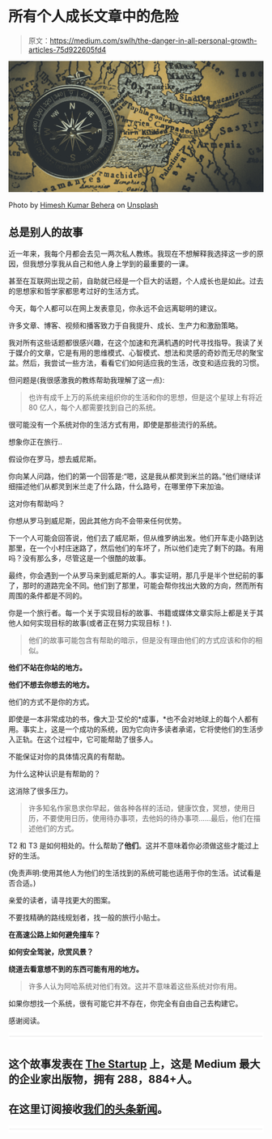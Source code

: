 # 所有个人成长文章中的危险

> 原文：<https://medium.com/swlh/the-danger-in-all-personal-growth-articles-75d922605fd4>

![](img/8dbc148682188b8192cce689acedfc63.png)

Photo by [Himesh Kumar Behera](https://unsplash.com/photos/t11oyf1K8kA?utm_source=unsplash&utm_medium=referral&utm_content=creditCopyText) on [Unsplash](https://unsplash.com/search/photos/map?utm_source=unsplash&utm_medium=referral&utm_content=creditCopyText)

## 总是别人的故事

近一年来，我每个月都会去见一两次私人教练。我现在不想解释我选择这一步的原因，但我想分享我从自己和他人身上学到的最重要的一课。

甚至在互联网出现之前，自助就已经是一个巨大的话题，个人成长也是如此。过去的思想家和哲学家都思考过好的生活方式。

今天，每个人都可以在网上发表意见，你永远不会远离聪明的建议。

许多文章、博客、视频和播客致力于自我提升、成长、生产力和激励策略。

我对所有这些话题都很感兴趣，在这个加速和充满机遇的时代寻找指导。我读了关于媒介的文章，它是有用的思维模式、心智模式、想法和灵感的奇妙而无尽的聚宝盆。然后，我尝试一些方法，看看它们如何适应我的生活，改变和适应我的习惯。

但问题是(我很感激我的教练帮助我理解了这一点):

> 也许有成千上万的系统来组织你的生活和你的思想，但是这个星球上有将近 80 亿人，每个人都需要找到自己的系统。

很可能没有一个系统对你的生活方式有用，即使是那些流行的系统。

想象你正在旅行..

假设你在罗马，想去威尼斯。

你向某人问路，他们的第一个回答是:“嗯，这是我从都灵到米兰的路。”他们继续详细描述他们从都灵到米兰走了什么路，什么路号，在哪里停下来加油。

这对你有帮助吗？

你想从罗马到威尼斯，因此其他方向不会带来任何优势。

下一个人可能会回答说，他们去了威尼斯，但从维罗纳出发。他们开车走小路到达那里，在一个小村庄迷路了，然后他们的车坏了，所以他们走完了剩下的路。有用吗？没有那么多，尽管这是一个很酷的故事。

最终，你会遇到一个从罗马来到威尼斯的人。事实证明，那几乎是半个世纪前的事了，那时的道路完全不同。他们到了那里，可能会帮你找出大致的方向，然而所有周围的条件都是不同的。

你是一个旅行者。每一个关于实现目标的故事、书籍或媒体文章实际上都是关于其他人如何实现目标的故事(或者正在努力实现目标！).

> 他们的故事可能包含有帮助的暗示，但是没有理由他们的方式应该和你的相似。

**他们不站在你站的地方。**

**他们不想去你想去的地方。**

他们的方式不是你的方式。

即使是一本非常成功的书，像大卫·艾伦的*成事，*也不会对地球上的每个人都有用。事实上，这是一个成功的系统，因为它向许多读者承诺，它将使他们的生活步入正轨。在这个过程中，它可能帮助了很多人。

不能保证对你的具体情况真的有帮助。

为什么这种认识是有帮助的？

这消除了很多压力。

> 许多知名作家恳求你早起，做各种各样的活动，健康饮食，冥想，使用日历，不要使用日历，使用待办事项，去他妈的待办事项……最后，他们在描述他们的方式。

T2 和 T3 是如何相处的。什么帮助了**他们**。这并不意味着你必须做这些才能过上好的生活。

(免责声明:使用其他人为他们的生活找到的系统可能也适用于你的生活。试试看是否合适。)

亲爱的读者，请寻找更大的图案。

不要找精确的路线规划者，找一般的旅行小贴士。

**在高速公路上如何避免撞车？**

**如何安全驾驶，欣赏风景？**

**绕道去看意想不到的东西可能有用的地方。**

> 许多人认为阿哈系统对他们有效。这并不意味着这些系统对你有用。

如果你想找一个系统，很有可能它并不存在，你完全有自由自己去构建它。

感谢阅读。

![](img/731acf26f5d44fdc58d99a6388fe935d.png)

## 这个故事发表在 [The Startup](https://medium.com/swlh) 上，这是 Medium 最大的企业家出版物，拥有 288，884+人。

## 在这里订阅接收[我们的头条新闻](http://growthsupply.com/the-startup-newsletter/)。

![](img/731acf26f5d44fdc58d99a6388fe935d.png)